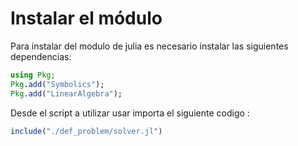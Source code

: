 # Instalar el módulo


Para instalar del modulo de julia es necesario instalar las siguientes dependencias:
```julia
using Pkg; 
Pkg.add("Symbolics"); 
Pkg.add("LinearAlgebra");

```

Desde el script a utilizar usar importa el siguiente codigo :

```julia
include("./def_problem/solver.jl")

```



